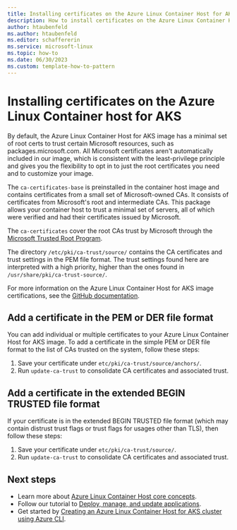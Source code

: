 ```yaml
---
title: Installing certificates on the Azure Linux Container Host for AKS
description: How to install certificates on the Azure Linux Container Host for AKS.
author: htaubenfeld
ms.author: htaubenfeld
ms.editor: schaffererin
ms.service: microsoft-linux
ms.topic: how-to
ms.date: 06/30/2023
ms.custom: template-how-to-pattern
---
```


# Installing certificates on the Azure Linux Container host for AKS

By default, the Azure Linux Container Host for AKS image has a minimal set of root certs to trust certain Microsoft resources, such as packages.microsoft.com. All Microsoft certificates aren't automatically included in our image, which is consistent with the least-privilege principle and gives you the flexibility to opt in to just the root certificates you need and to customize your image.

The `ca-certificates-base` is preinstalled in the container host image and contains certificates from a small set of Microsoft-owned CAs. It consists of certificates from Microsoft's root and intermediate CAs. This package allows your container host to trust a minimal set of servers, all of which were verified and had their certificates issued by Microsoft.

The `ca-certificates` cover the root CAs trust by Microsoft through the [Microsoft Trusted Root Program](/security/trusted-root/participants-list).

The directory `/etc/pki/ca-trust/source/` contains the CA certificates and trust settings in the PEM file format. The trust settings found here are interpreted with a high priority, higher than the ones found in `/usr/share/pki/ca-trust-source/`.

For more information on the Azure Linux Container Host for AKS image certifications, see the [GitHub documentation](https://github.com/microsoft/CBL-Mariner/blob/2.0/toolkit/docs/security/ca-certificates.md).

## Add a certificate in the PEM or DER file format

You can add individual or multiple certificates to your Azure Linux Container Host for AKS image. To add a certificate in the simple PEM or DER file format to the list of CAs trusted on the system, follow these steps:

1. Save your certificate under `etc/pki/ca-trust/source/anchors/`.
1. Run `update-ca-trust` to consolidate CA certificates and associated trust.

## Add a certificate in the extended BEGIN TRUSTED file format

If your certificate is in the extended BEGIN TRUSTED file format (which may contain distrust trust flags or trust flags for usages other than TLS), then follow these steps:

1. Save your certificate under `etc/pki/ca-trust/source/`.
2. Run `update-ca-trust` to consolidate CA certificates and associated trust.

## Next steps

- Learn more about [Azure Linux Container Host core concepts](./concepts-core.md).
- Follow our tutorial to [Deploy, manage, and update applications](./tutorial-azure-linux-create-cluster.md).
- Get started by [Creating an Azure Linux Container Host for AKS cluster using Azure CLI](./quickstart-azure-cli.md).
